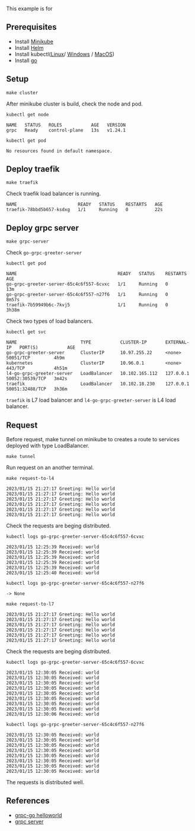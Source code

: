 This example is for 


## Prerequisites

- Install [Minikube](https://minikube.sigs.k8s.io/docs/start/)
- Install [Helm](https://helm.sh/docs/intro/install/)
- Install kubectl([Linux](https://kubernetes.io/docs/tasks/tools/install-kubectl-linux/)/ [Windows](https://kubernetes.io/docs/tasks/tools/install-kubectl-windows/) / [MacOS](https://kubernetes.io/docs/tasks/tools/install-kubectl-macos/))
- Install [go](https://go.dev/dl/)

## Setup

```
make cluster
```

After minikube cluster is build, check the node and pod.

```
kubectl get node
```

```
NAME   STATUS   ROLES           AGE   VERSION
grpc   Ready    control-plane   13s   v1.24.1
```

```
kubectl get pod
```

```
No resources found in default namespace.
```

## Deploy traefik

```
make traefik
```

Check traefik load balancer is running.

```
NAME                       READY   STATUS    RESTARTS   AGE
traefik-78bbd5b657-ksdxg   1/1     Running   0          22s
```


## Deploy grpc server 

```
make grpc-server
```

Check `go-grpc-greeter-server`

```
kubectl get pod
```

```
NAME                                      READY   STATUS    RESTARTS   AGE
go-grpc-greeter-server-65c4c6f557-6cvxc   1/1     Running   0          13m
go-grpc-greeter-server-65c4c6f557-n27f6   1/1     Running   0          8m57s
traefik-7b59949b6c-7kvj5                  1/1     Running   0          3h38m
```

Check two types of load balancers.

```
kubectl get svc
```

```
NAME                        TYPE           CLUSTER-IP       EXTERNAL-IP   PORT(S)           AGE
go-grpc-greeter-server      ClusterIP      10.97.255.22     <none>        50051/TCP         4h9m
kubernetes                  ClusterIP      10.96.0.1        <none>        443/TCP           4h51m
l4-go-grpc-greeter-server   LoadBalancer   10.102.165.112   127.0.0.1     50052:30539/TCP   3m42s
traefik                     LoadBalancer   10.102.18.230    127.0.0.1     50051:32488/TCP   3h36m
```

`traefik` is L7 load balancer and `l4-go-grpc-greeter-server` is L4 load balancer.


## Request

Before request, make tunnel on minikube to creates a route to services deployed with type LoadBalancer.

```
make tunnel
```

Run request on an another terminal. 

```
make request-to-l4
```

```
2023/01/15 21:27:17 Greeting: Hello world
2023/01/15 21:27:17 Greeting: Hello world
2023/01/15 21:27:17 Greeting: Hello world
2023/01/15 21:27:17 Greeting: Hello world
2023/01/15 21:27:17 Greeting: Hello world
2023/01/15 21:27:17 Greeting: Hello world
```

Check the requests are beging distributed.

```
kubectl logs go-grpc-greeter-server-65c4c6f557-6cvxc
```

```
2023/01/15 12:25:39 Received: world
2023/01/15 12:25:39 Received: world
2023/01/15 12:25:39 Received: world
2023/01/15 12:25:39 Received: world
2023/01/15 12:25:39 Received: world
2023/01/15 12:25:40 Received: world
```

```
kubectl logs go-grpc-greeter-server-65c4c6f557-n27f6
```

```
-> None
```


```
make request-to-l7
```

```
2023/01/15 21:27:17 Greeting: Hello world
2023/01/15 21:27:17 Greeting: Hello world
2023/01/15 21:27:17 Greeting: Hello world
2023/01/15 21:27:17 Greeting: Hello world
2023/01/15 21:27:17 Greeting: Hello world
2023/01/15 21:27:17 Greeting: Hello world
```

Check the requests are beging distributed.

```
kubectl logs go-grpc-greeter-server-65c4c6f557-6cvxc
```

```
2023/01/15 12:30:05 Received: world
2023/01/15 12:30:05 Received: world
2023/01/15 12:30:05 Received: world
2023/01/15 12:30:05 Received: world
2023/01/15 12:30:05 Received: world
2023/01/15 12:30:05 Received: world
2023/01/15 12:30:05 Received: world
2023/01/15 12:30:05 Received: world
2023/01/15 12:30:06 Received: world
```

```
kubectl logs go-grpc-greeter-server-65c4c6f557-n27f6
```

```
2023/01/15 12:30:05 Received: world
2023/01/15 12:30:05 Received: world
2023/01/15 12:30:05 Received: world
2023/01/15 12:30:05 Received: world
2023/01/15 12:30:05 Received: world
2023/01/15 12:30:05 Received: world
2023/01/15 12:30:05 Received: world
2023/01/15 12:30:05 Received: world
```

The requests is distributed well.


## References

- [grpc-go helloworld](https://github.com/grpc/grpc-go/tree/master/examples/helloworld)
- [grpc server](https://kubernetes.github.io/ingress-nginx/examples/grpc/)
